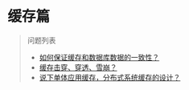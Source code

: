 # 缓存篇

>问题列表
> * [如何保证缓存和数据库数据的一致性？](#jump1)
> * [缓存击穿、穿透、雪崩？](#jump2)
> * [说下单体应用缓存，分布式系统缓存的设计？](#jump2)
